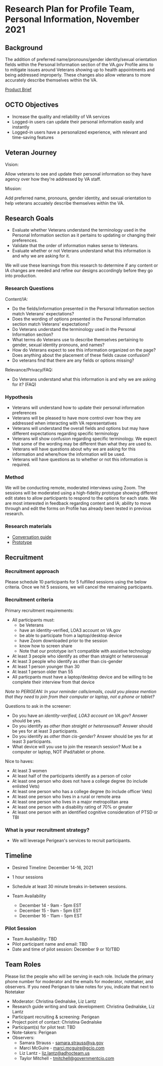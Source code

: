 Research Plan for Profile Team, Personal Information, November 2021
===================================================================

Background
----------

The addition of preferred name/pronouns/gender identity/sexual orientation fields within the Personal Information section of the VA.gov Profile aims to to mitigate issues around Veterans showing up to health appointments and being addressed improperly. These changes also allow veterans to more accurately describe themselves within the VA.

[Product Brief](https://github.com/department-of-veterans-affairs/va.gov-team/tree/master/products/identity-personalization/profile/personal-information/personal-information-revision)

OCTO Objectives
---------------

- Increase the quality and reliability of VA services
- Logged-in users can update their personal information easily and instantly
- Logged-in users have a personalized experience, with relevant and time-saving features

Veteran Journey
---------------

Vision: 

Allow veterans to see and update their personal information so they have agency over how they're addressed by VA staff.

Mission: 

Add preferred name, pronouns, gender identity, and sexual orientation to help veterans accuately describe themselves within the VA.

Research Goals
--------------

-   Evaluate whether Veterans understand the terminology used in the Personal Information section as it pertains to updating or changing their preferences.
-   Validate that the order of information makes sense to Veterans.
-   Evaluate whether or not Veterans understand what this information is and why we are asking for it.

We will use these learnings from this research to determine if any content or IA changes are needed and refine our designs accordingly before they go into production.

### Research Questions

Content/IA:

-   Do the fields/information presented in the Personal Information section match Veterans' expectations?
-   Does the wording of options presented in the Personal Information section match Veterans' expectations?
-   Do Veterans understand the terminology used in the Personal Information section?
-   What terms do Veterans use to describe themselves pertaining to gender, sexual identity pronouns, and names? 
-   How do Veterans expect to see this information organized on the page? Does anything about the placement of these fields cause confusion?
-   Do veterans find that there are any fields or options missing?

Relevance/Privacy/FAQ:

-   Do Veterans understand what this information is and why we are asking for it? (FAQ)

### Hypothesis

-   Veterans will understand how to update their personal information preferences
-   Veterans will be pleased to have more control over how they are addressed when interacting with VA representatives 
-   Veterans will understand the overall fields and options but may have different expectations regarding specific terminology
-   Veterans will show confusion regarding specific terminology. We expect that some of the wording may be different than what they are used to.
-   Veterans will have questions about why we are asking for this information and where/how the information will be used.
-   Veterans will have questions as to whether or not this information is required.

### Method

We will be conducting remote, moderated interviews using Zoom. The sessions will be moderated using a high-fidelity prototype showing different edit states to allow participants to respond to the options for each state. We are most interested in feedback regarding content and IA; ability to move through and edit the forms on Profile has already been tested in previous research.

### Research materials

-   [Conversation guide](https://github.com/department-of-veterans-affairs/va.gov-team/blob/master/products/identity-personalization/profile/personal-information/personal-information-revision/research/conversation-guide.md)
-   [Prototype](https://preview.uxpin.com/82e734535b0ab60a1567348b1234e43b5318ad3a#/pages/144815586/simulate/no-panels?mode=i)

Recruitment
-----------

### Recruitment approach

Please schedule 10 participants for 5 fulfilled sessions using the below criteria. Once we hit 5 sessions, we will cancel the remaining participants.

### Recruitment criteria

Primary recruitment requirements:

- All participants must:
  -   be Veterans
  -   have an identity-verified, LOA3 account on VA.gov
  -   be able to participate from a laptop/desktop device
  -   have Zoom downloaded prior to the session
  -   know how to screen share
  -   Note that our prototype isn't compatible with assistive technology
- At least 3 people who identify as other than straight or heterosexual
- At least 3 people who identify as other than cis-gender
- At least 1 person younger than 30
- At least 1 person older than 55
- All particpants must have a laptop/desktop device and be willing to be complete their interview from that device

*Note to PERIGEAN: In your reminder calls/emails, could you please mention that they need to join from their computer or laptop, not a phone or tablet?*

Questions to ask in the screener:

-   Do you have an *identity-verified, LOA3 account on VA.gov*? Answer should be yes.
-   Do you identify as *other than straight or heterosexual*? Answer should be yes for at least 3 participants.
-   Do you identify as *other than cis-gender*? Answer should be yes for at least 3 participants.
-   What device will you use to join the research session? Must be a computer or laptop, NOT iPad/tablet or phone.

Nice to haves:

-   At least 3 women
-   At least half of the participants identify as a person of color
-   At least one person who does not have a college degree (to include enlisted Vets)
-   At least one person who has a college degree (to include officer Vets)
-   At least one person who lives in a rural or remote area
-   At least one person who lives in a major metropolitan area
-   At least one person with a disability rating of 70% or greater
-   At least one person with an identified cognitive consideration of PTSD or TBI

### What is your recruitment strategy?

-   We will leverage Perigean's services to recruit participants.

Timeline
--------

- Desired Timeline: December 14-16, 2021 

- 1 hour sessions

- Schedule at least 30 minute breaks in-between sessions.

- Team Availability
  - December 14 - 9am - 5pm EST 
  - December 15 - 9am - 5pm EST 
  - December 16 - 11am - 5pm EST

### Pilot Session

- Team Availability: TBD
- Pilot participant name and email: TBD
- Date and time of pilot session: December 9 or 10/TBD

Team Roles
----------

Please list the people who will be serving in each role. Include the primary phone number for moderator and the emails for moderator, notetaker, and observers. If you need Perigean to take notes for you, indicate that next to Notetaker

-   Moderator: Christina Gednalske, Liz Lantz
-   Research guide writing and task development: Christina Gednalske, Liz Lantz
-   Participant recruiting & screening: Perigean
-   Project point of contact: Christina Gednalske
-   Participant(s) for pilot test: TBD
-   Note-takers: Perigean
-   Observers:
	- Samara Strauss - samara.strauss@va.gov
	- Marci McGuire - marci.mcguire@gcio.com
	- Liz Lantz - liz.lantz@adhocteam.us
	- Taylor Mitchell - tmitchell@governmentcio.com
